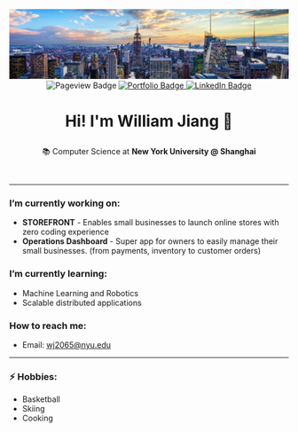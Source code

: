 
<div id="header" align="center">
  <img src="1672159096554.jpeg"/>
</div>

<div id="badges" align="center">

  <a> 
  <img src="https://komarev.com/ghpvc/?username=williamjiang26&style=for-the-badge&label=VIEWS" alt="Pageview Badge"/>
    </a>
  <a href="http://williamjiang.co">
    <img src="https://img.shields.io/badge/Portfolio-yellow?style=for-the-badge&" alt="Portfolio Badge"/>
  </a>
  <a href="https://www.linkedin.com/in/williamjiang26/">
    <img src="https://img.shields.io/badge/LinkedIn-blue?style=for-the-badge&logo=linkedin&logoColor=white" alt="LinkedIn Badge"/>
  </a>
</div>
<p align="center"><h1 align="center"

><strong>Hi! I'm William Jiang 👋</strong>
</h1>

<div align="center">
    📚 Computer Science at <strong>New York University @ Shanghai</strong>
</div>
</p>

<br>

---

###  I’m currently working on:
- **STOREFRONT** - Enables small businesses to launch online stores with zero coding experience
- **Operations Dashboard** - Super app for owners to easily manage their small businesses. (from payments, inventory to customer orders)

###  I’m currently learning:
- Machine Learning and Robotics
- Scalable distributed applications



###  How to reach me:
- Email: [wj2065@nyu.edu](mailto:wj2065@nyu.edu)

 

---

### ⚡ Hobbies:
- Basketball
- Skiing
- Cooking

<br> <br>

